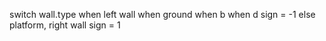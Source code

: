 switch wall.type
when left wall
when ground
when b
when d
  sign = -1
else platform, right wall
  sign = 1


  
